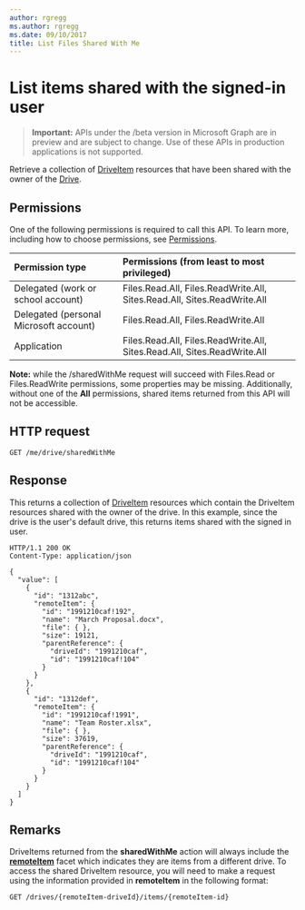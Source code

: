 ```yaml
---
author: rgregg
ms.author: rgregg
ms.date: 09/10/2017
title: List Files Shared With Me
---
```

# List items shared with the signed-in user

> **Important:** APIs under the /beta version in Microsoft Graph are in preview and are subject to change. Use of these APIs in production applications is not supported.

Retrieve a collection of [DriveItem](../resources/driveitem.md) resources that have been shared with the owner of the [Drive](../resources/drive.md).

## Permissions

One of the following permissions is required to call this API. To learn more, including how to choose permissions, see [Permissions](../../../concepts/permissions_reference.md).

|Permission type      | Permissions (from least to most privileged)              |
|:--------------------|:---------------------------------------------------------|
|Delegated (work or school account) | Files.Read.All, Files.ReadWrite.All, Sites.Read.All, Sites.ReadWrite.All    |
|Delegated (personal Microsoft account) | Files.Read.All, Files.ReadWrite.All    |
|Application | Files.Read.All, Files.ReadWrite.All, Sites.Read.All, Sites.ReadWrite.All |

**Note:** while the /sharedWithMe request will succeed with Files.Read or Files.ReadWrite permissions, some properties may be missing.
Additionally, without one of the  **All** permissions, shared items returned from this API will not be accessible.

## HTTP request

<!-- { "blockType": "request", "name": "shared-with-me", "scopes": "files.read", "target": "action" } -->

```http
GET /me/drive/sharedWithMe
```

## Response

This returns a collection of [DriveItem](../resources/driveitem.md) resources which contain the DriveItem resources shared with the owner of the drive.
In this example, since the drive is the user's default drive, this returns items shared with the signed in user.

<!-- {"blockType": "response", "@odata.type": "Collection(microsoft.graph.driveItem)", "truncated": true} -->

```http
HTTP/1.1 200 OK
Content-Type: application/json

{
  "value": [
    {
      "id": "1312abc",
      "remoteItem": {
        "id": "1991210caf!192",
        "name": "March Proposal.docx",
        "file": { },
        "size": 19121,
        "parentReference": {
          "driveId": "1991210caf",
          "id": "1991210caf!104"
        }
      }
    },
    {
      "id": "1312def",
      "remoteItem": {
        "id": "1991210caf!1991",
        "name": "Team Roster.xlsx",
        "file": { },
        "size": 37619,
        "parentReference": {
          "driveId": "1991210caf",
          "id": "1991210caf!104"
        }
      }
    }
  ]
}
```

## Remarks

DriveItems returned from the **sharedWithMe** action will always include the [**remoteItem**](../resources/remoteitem.md) facet which indicates they are items from a different drive.
To access the shared DriveItem resource, you will need to make a request using the information provided in **remoteItem** in the following format:

<!-- { "blockType": "ignored", "name": "drives-get-remoteitem" } -->

```http
GET /drives/{remoteItem-driveId}/items/{remoteItem-id}
```

<!-- {
  "type": "#page.annotation",
  "description": "List the items shared with the owner of a drive.",
  "keywords": "drive,onedrive.drive,default drive",
  "section": "documentation",
  "tocPath": "Sharing/Shared with me"
} -->
